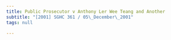 ```yaml
---
title: Public Prosecutor v Anthony Ler Wee Teang and Another
subtitle: "[2001] SGHC 361 / 05\_December\_2001"
tags: null

---
```


